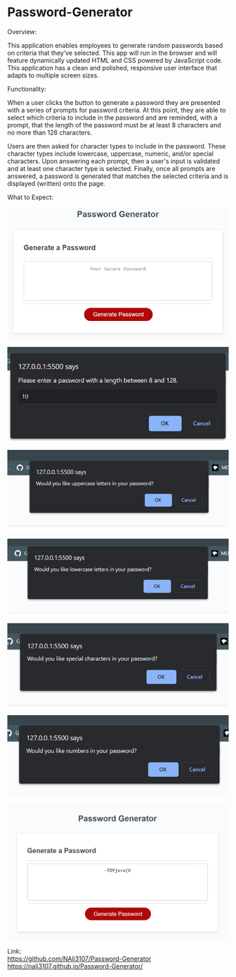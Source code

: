 # Password-Generator

Overview:

This application enables employees to generate random passwords based on criteria that they’ve selected. This app will run in the browser and will feature dynamically updated HTML and CSS powered by JavaScript code. This application has a clean and polished, responsive user interface that adapts to multiple screen sizes.

Functionality:

When a user clicks the button to generate a password they are presented with a series of prompts for password criteria. At this point, they are able to select which criteria to include in the password and are reminded, with a prompt, that the length of the password must be at least 8 characters and no more than 128 characters. 

Users are then asked for character types to include in the password. These character types include lowercase, uppercase, numeric, and/or special characters. Upon answering each prompt, then a user's input is validated and at least one character type is selected. Finally, once all prompts are answered, a password is generated that matches the selected criteria and is displayed (written) onto the page. 

What to Expect:

![screenshot1](./assets/images/03-javascript-homework-demo.png)

![screenshot2](./assets/images/screenshot2.png)

![screenshot3](./assets/images/screenshot3.png)

![screenshot4](./assets/images/screenshot4.png)

![screenshot5](./assets/images/screenshot5.png)

![screenshot6](./assets/images/screenshot6.png)

![screenshot7](./assets/images/screenshot7.png)

Link: <br>
https://github.com/NAli3107/Password-Generator
https://nali3107.github.io/Password-Generator/
